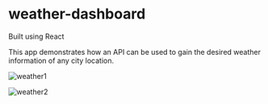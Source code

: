 # weather-dashboard

Built using React

This app demonstrates how an API can be used to gain the desired weather information of any city location.

![weather1](https://user-images.githubusercontent.com/46944669/89173078-983c3e00-d57b-11ea-9aae-7737417cb634.PNG)

![weather2](https://user-images.githubusercontent.com/46944669/89173081-996d6b00-d57b-11ea-9286-641e95f30d9e.PNG)
